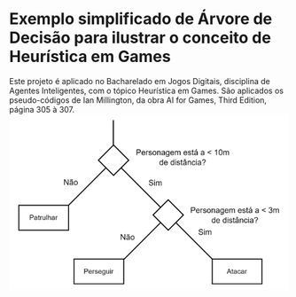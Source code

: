 # Exemplo simplificado de Árvore de Decisão para ilustrar o conceito de Heurística em Games
Este projeto é aplicado no Bacharelado em Jogos Digitais, disciplina de Agentes Inteligentes, com o tópico Heurística em Games.
São aplicados os pseudo-códigos de Ian Millington, da obra AI for Games, Third Edition, página 305 à 307.
![image](dctree.png)
